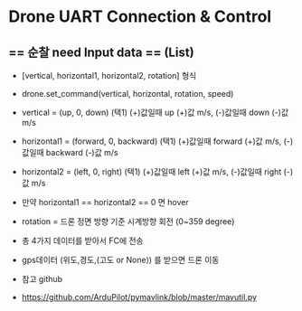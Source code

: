 # Drone UART Connection & Control 
## == 순찰 need Input data == (List)
- [vertical, horizontal1, horizontal2, rotation] 형식
- drone.set_command(vertical, horizontal, rotation, speed)
- vertical = (up, 0, down) (택1)  (+)값일때 up (+)값 m/s, (-)값일때 down (-)값 m/s
- horizontal1 = (forward, 0, backward) (택1) (+)값일때 forward (+)값 m/s, (-)값일때 backward (-)값 m/s
- horizontal2 = (left, 0, right) (택1) (+)값일때 left (+)값 m/s, (-)값일때 right (-)값 m/s
- 만약 horizontal1 == horizontal2 == 0 면 hover
- rotation = 드론 정면 방향 기준 시계방향 회전 (0~359 degree)
- 총 4가지 데이터를 받아서 FC에 전송

- gps데이터 (위도,경도,(고도 or None)) 를 받으면  드론 이동

- 참고 github
- https://github.com/ArduPilot/pymavlink/blob/master/mavutil.py

